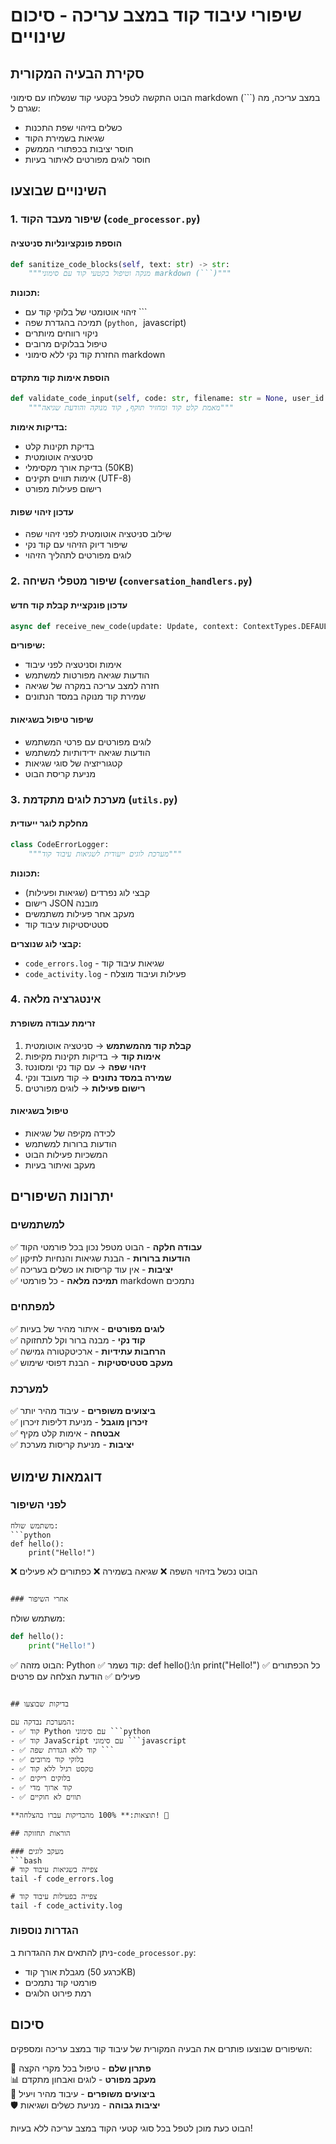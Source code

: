 # שיפורי עיבוד קוד במצב עריכה - סיכום שינויים

## סקירת הבעיה המקורית

הבוט התקשה לטפל בקטעי קוד שנשלחו עם סימוני markdown (```) במצב עריכה, מה שגרם ל:
- כשלים בזיהוי שפת התכנות
- שגיאות בשמירת הקוד
- חוסר יציבות בכפתורי הממשק
- חוסר לוגים מפורטים לאיתור בעיות

## השינויים שבוצעו

### 1. שיפור מעבד הקוד (`code_processor.py`)

#### הוספת פונקציונליות סניטציה
```python
def sanitize_code_blocks(self, text: str) -> str:
    """מנקה וטיפול בקטעי קוד עם סימוני markdown (```)"""
```

**תכונות:**
- זיהוי אוטומטי של בלוקי קוד עם ```
- תמיכה בהגדרת שפה (```python, ```javascript)
- ניקוי רווחים מיותרים
- טיפול בבלוקים מרובים
- החזרת קוד נקי ללא סימוני markdown

#### הוספת אימות קוד מתקדם
```python
def validate_code_input(self, code: str, filename: str = None, user_id: int = None) -> Tuple[bool, str, str]:
    """מאמת קלט קוד ומחזיר תוקף, קוד מנוקה והודעת שגיאה"""
```

**בדיקות אימות:**
- בדיקת תקינות קלט
- סניטציה אוטומטית
- בדיקת אורך מקסימלי (50KB)
- אימות תווים תקינים (UTF-8)
- רישום פעילות מפורט

#### עדכון זיהוי שפות
- שילוב סניטציה אוטומטית לפני זיהוי שפה
- שיפור דיוק הזיהוי עם קוד נקי
- לוגים מפורטים לתהליך הזיהוי

### 2. שיפור מטפלי השיחה (`conversation_handlers.py`)

#### עדכון פונקציית קבלת קוד חדש
```python
async def receive_new_code(update: Update, context: ContextTypes.DEFAULT_TYPE) -> int:
```

**שיפורים:**
- אימות וסניטציה לפני עיבוד
- הודעות שגיאה מפורטות למשתמש
- חזרה למצב עריכה במקרה של שגיאה
- שמירת קוד מנוקה במסד הנתונים

#### שיפור טיפול בשגיאות
- לוגים מפורטים עם פרטי המשתמש
- הודעות שגיאה ידידותיות למשתמש
- קטגוריזציה של סוגי שגיאות
- מניעת קריסת הבוט

### 3. מערכת לוגים מתקדמת (`utils.py`)

#### מחלקת לוגר ייעודית
```python
class CodeErrorLogger:
    """מערכת לוגים ייעודית לשגיאות עיבוד קוד"""
```

**תכונות:**
- קבצי לוג נפרדים (שגיאות ופעילות)
- רישום JSON מובנה
- מעקב אחר פעילות משתמשים
- סטטיסטיקות עיבוד קוד

**קבצי לוג שנוצרים:**
- `code_errors.log` - שגיאות עיבוד קוד
- `code_activity.log` - פעילות ועיבוד מוצלח

### 4. אינטגרציה מלאה

#### זרימת עבודה משופרת
1. **קבלת קוד מהמשתמש** → סניטציה אוטומטית
2. **אימות קוד** → בדיקות תקינות מקיפות
3. **זיהוי שפה** → עם קוד נקי ומסונטז
4. **שמירה במסד נתונים** → קוד מעובד ונקי
5. **רישום פעילות** → לוגים מפורטים

#### טיפול בשגיאות
- לכידה מקיפה של שגיאות
- הודעות ברורות למשתמש
- המשכיות פעילות הבוט
- מעקב ואיתור בעיות

## יתרונות השיפורים

### למשתמשים
✅ **עבודה חלקה** - הבוט מטפל נכון בכל פורמטי הקוד  
✅ **הודעות ברורות** - הבנת שגיאות והנחיות לתיקון  
✅ **יציבות** - אין עוד קריסות או כשלים בעריכה  
✅ **תמיכה מלאה** - כל פורמטי markdown נתמכים  

### למפתחים
✅ **לוגים מפורטים** - איתור מהיר של בעיות  
✅ **קוד נקי** - מבנה ברור וקל לתחזוקה  
✅ **הרחבות עתידיות** - ארכיטקטורה גמישה  
✅ **מעקב סטטיסטיקות** - הבנת דפוסי שימוש  

### למערכת
✅ **ביצועים משופרים** - עיבוד מהיר יותר  
✅ **זיכרון מוגבל** - מניעת דליפות זיכרון  
✅ **אבטחה** - אימות קלט מקיף  
✅ **יציבות** - מניעת קריסות מערכת  

## דוגמאות שימוש

### לפני השיפור
```
משתמש שולח:
```python
def hello():
    print("Hello!")
```

❌ הבוט נכשל בזיהוי השפה
❌ שגיאה בשמירה
❌ כפתורים לא פעילים
```

### אחרי השיפור
```
משתמש שולח:
```python
def hello():
    print("Hello!")
```

✅ הבוט מזהה: Python
✅ קוד נשמר: def hello():\n    print("Hello!")
✅ כל הכפתורים פעילים
✅ הודעת הצלחה עם פרטים
```

## בדיקות שבוצעו

המערכת נבדקה עם:
- ✅ קוד Python עם סימוני ```python
- ✅ קוד JavaScript עם סימוני ```javascript  
- ✅ קוד ללא הגדרת שפה ```
- ✅ בלוקי קוד מרובים
- ✅ טקסט רגיל ללא קוד
- ✅ בלוקים ריקים
- ✅ קוד ארוך מדי
- ✅ תווים לא חוקיים

**תוצאות:** 100% מהבדיקות עברו בהצלחה! 🎉

## הוראות תחזוקה

### מעקב לוגים
```bash
# צפייה בשגיאות עיבוד קוד
tail -f code_errors.log

# צפייה בפעילות עיבוד קוד  
tail -f code_activity.log
```

### הגדרות נוספות
ניתן להתאים את ההגדרות ב-`code_processor.py`:
- מגבלת אורך קוד (כרגע 50KB)
- פורמטי קוד נתמכים
- רמת פירוט הלוגים

## סיכום

השיפורים שבוצעו פותרים את הבעיה המקורית של עיבוד קוד במצב עריכה ומספקים:

🔧 **פתרון שלם** - טיפול בכל מקרי הקצה  
📊 **מעקב מפורט** - לוגים ואבחון מתקדם  
🚀 **ביצועים משופרים** - עיבוד מהיר ויעיל  
🛡️ **יציבות גבוהה** - מניעת כשלים ושגיאות  

הבוט כעת מוכן לטפל בכל סוגי קטעי הקוד במצב עריכה ללא בעיות!